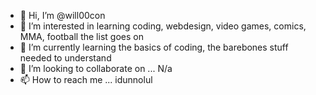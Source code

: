 - 👋 Hi, I’m @will00con
- 👀 I’m interested in learning coding, webdesign, video games, comics, MMA, football the list goes on
- 🌱 I’m currently learning the basics of coding, the barebones stuff needed to understand 
- 💞️ I’m looking to collaborate on ... N/a 
- 📫 How to reach me ... idunnolul

<!---
will00con/will00con is a ✨ special ✨ repository because its `README.md` (this file) appears on your GitHub profile.
You can click the Preview link to take a look at your changes.
--->
